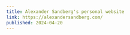 ```yaml
---
title: Alexander Sandberg's personal website
link: https://alexandersandberg.com/
published: 2024-04-20
---
```


